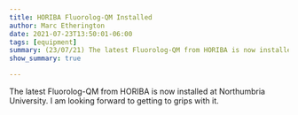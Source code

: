 ```yaml
---
title: HORIBA Fluorolog-QM Installed
author: Marc Etherington
date: 2021-07-23T13:50:01-06:00
tags: [equipment]
summary: (23/07/21) The latest Fluorolog-QM from HORIBA is now installed at Northumbria University.
show_summary: true

---
```

The latest Fluorolog-QM from HORIBA is now installed at Northumbria University. I am looking forward to getting to grips with it.
